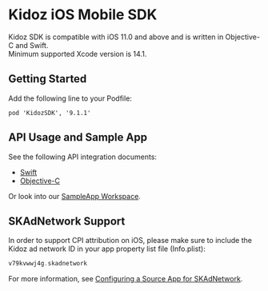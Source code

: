 # Kidoz iOS Mobile SDK

Kidoz SDK is compatible with iOS 11.0 and above and is written in Objective-C and Swift.<BR>
Minimum supported Xcode version is 14.1.

## Getting Started

Add the following line to your Podfile:
```
pod 'KidozSDK', '9.1.1'
```

## API Usage and Sample App

See the following API integration documents:

- [Swift](/Kidoz%20Direct/iOS/SampleApp/SampleAppSwift) 
- [Objective-C](/Kidoz%20Direct/iOS/SampleApp/SampleAppObjc)

Or look into our [SampleApp Workspace](/Kidoz%20Direct/iOS/SampleApp).

## SKAdNetwork Support

In order to support CPI attribution on iOS, please make sure to include the Kidoz ad network ID in your app property list file (Info.plist):

```Swift
v79kvwwj4g.skadnetwork	
```

For more information, see [Configuring a Source App for SKAdNetwork](https://developer.apple.com/documentation/storekit/skadnetwork/configuring_a_source_app). 
